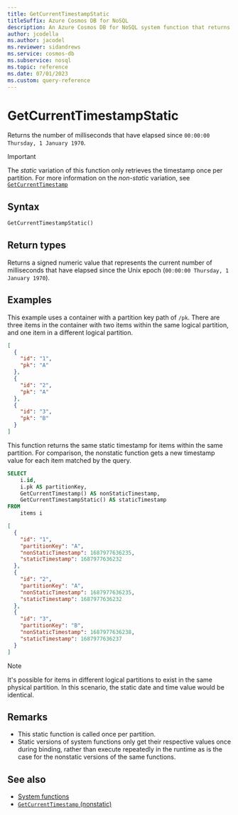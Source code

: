 ```yaml
---
title: GetCurrentTimestampStatic
titleSuffix: Azure Cosmos DB for NoSQL
description: An Azure Cosmos DB for NoSQL system function that returns a static timestamp value.
author: jcodella
ms.author: jacodel
ms.reviewer: sidandrews
ms.service: cosmos-db
ms.subservice: nosql
ms.topic: reference
ms.date: 07/01/2023
ms.custom: query-reference
---
```


# GetCurrentTimestampStatic

Returns the number of milliseconds that have elapsed since `00:00:00 Thursday, 1 January 1970`.

> [!IMPORTANT]
> The *static* variation of this function only retrieves the timestamp once per partition. For more information on the *non-static* variation, see [`GetCurrentTimestamp`](getcurrenttimestamp.md)

## Syntax

```sql
GetCurrentTimestampStatic()
```

## Return types

Returns a signed numeric value that represents the current number of milliseconds that have elapsed since the Unix epoch (`00:00:00 Thursday, 1 January 1970`).

## Examples

This example uses a container with a partition key path of `/pk`. There are three items in the container with two items within the same logical partition, and one item in a different logical partition.

```json
[
  {
    "id": "1",
    "pk": "A"
  },
  {
    "id": "2",
    "pk": "A"
  },
  {
    "id": "3",
    "pk": "B"
  }
]
```

This function returns the same static timestamp for items within the same partition. For comparison, the nonstatic function gets a new timestamp value for each item matched by the query.

```sql
SELECT
    i.id,
    i.pk AS partitionKey,
    GetCurrentTimestamp() AS nonStaticTimestamp,
    GetCurrentTimestampStatic() AS staticTimestamp
FROM
    items i
```

```json
[
  {
    "id": "1",
    "partitionKey": "A",
    "nonStaticTimestamp": 1687977636235,
    "staticTimestamp": 1687977636232
  },
  {
    "id": "2",
    "partitionKey": "A",
    "nonStaticTimestamp": 1687977636235,
    "staticTimestamp": 1687977636232
  },
  {
    "id": "3",
    "partitionKey": "B",
    "nonStaticTimestamp": 1687977636238,
    "staticTimestamp": 1687977636237
  }
]
```

> [!NOTE]
> It's possible for items in different logical partitions to exist in the same physical partition. In this scenario, the static date and time value would be identical.

## Remarks

- This static function is called once per partition.
- Static versions of system functions only get their respective values once during binding, rather than execute repeatedly in the runtime as is the case for the nonstatic versions of the same functions.

## See also

- [System functions](system-functions.yml)
- [`GetCurrentTimestamp` (nonstatic)](getcurrenttimestamp.md)
